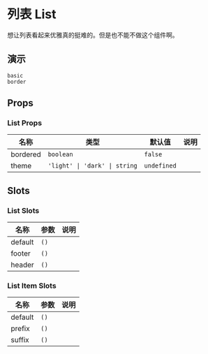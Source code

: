 # 列表 List
想让列表看起来优雅真的挺难的。但是也不能不做这个组件啊。
<!--single-column-->
## 演示
```demo
basic
border
```
## Props
### List Props
|名称|类型|默认值|说明|
|-|-|-|-|
|bordered|`boolean`|`false`||
|theme|`'light' \| 'dark' \| string`|`undefined`||

## Slots
### List Slots
|名称|参数|说明|
|-|-|-|
|default|`()`||
|footer|`()`||
|header|`()`||

### List Item Slots
|名称|参数|说明|
|-|-|-|
|default|`()`||
|prefix|`()`||
|suffix|`()`||

